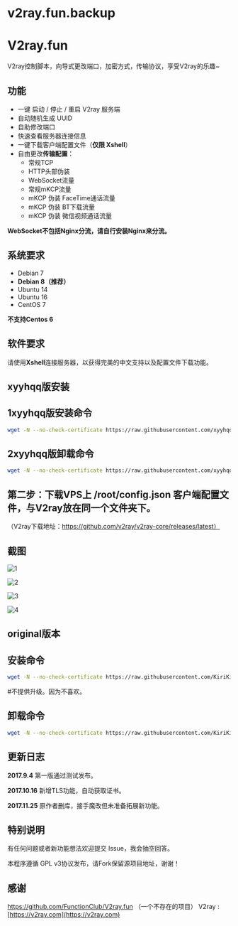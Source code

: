 # v2ray.fun.backup
# V2ray.fun
V2ray控制脚本，向导式更改端口，加密方式，传输协议，享受V2ray的乐趣~

## 功能

- 一键 启动 / 停止 / 重启 V2ray 服务端
- 自动随机生成 UUID
- 自助修改端口
- 快速查看服务器连接信息
- 一键下载客户端配置文件（**仅限 Xshell**）
- 自由更改**传输配置**：
  - 常规TCP
  - HTTP头部伪装
  - WebSocket流量
  - 常规mKCP流量
  - mKCP 伪装 FaceTime通话流量
  - mKCP 伪装 BT下载流量
  - mKCP 伪装 微信视频通话流量

**WebSocket不包括Nginx分流，请自行安装Nginx来分流。**


## 系统要求

- Debian 7 
- **Debian 8（推荐）**
- Ubuntu 14 
- Ubuntu 16 
- CentOS 7

**不支持Centos 6**

## 软件要求

请使用**Xshell**连接服务器，以获得完美的中文支持以及配置文件下载功能。
## xyyhqq版安装
## 1xyyhqq版安装命令
```bash
wget -N --no-check-certificate https://raw.githubusercontent.com/xyyhqq/v2ray.fun.backup/master/install.sh && bash install.sh
```
## 2xyyhqq版卸载命令
```bash
wget -N --no-check-certificate https://raw.githubusercontent.com/xyyhqq/v2ray.fun.backup/master/uninstall.sh && bash uninstall.sh
```
## 第二步：下载VPS上 /root/config.json 客户端配置文件，与V2ray放在同一个文件夹下。
（V2ray下载地址：https://github.com/v2ray/v2ray-core/releases/latest）

## 截图

![1](1.png)

![2](2.png)

![3](3.png)

![4](4.png)
## original版本
## 安装命令

```bash
wget -N --no-check-certificate https://raw.githubusercontent.com/KiriKira/v2ray.fun/kiriMod/install.sh && bash install.sh
```

#不提供升级。因为不喜欢。

## 卸载命令
```bash
wget -N --no-check-certificate https://raw.githubusercontent.com/KiriKira/v2ray.fun/kiriMod/uninstall.sh && bash uninstall.sh
```

## 更新日志

**2017.9.4**
第一版通过测试发布。

**2017.10.16**
新增TLS功能，自动获取证书。

**2017.11.25**
原作者删库，接手魔改但未准备拓展新功能。

## 特别说明

有任何问题或者新功能想法欢迎提交 Issue，我会抽空回答。

本程序遵循 GPL v3协议发布，请Fork保留源项目地址，谢谢！

## 感谢

https://github.com/FunctionClub/V2ray.fun （一个不存在的项目）
V2ray : [https://v2ray.com](https://v2ray.com)
